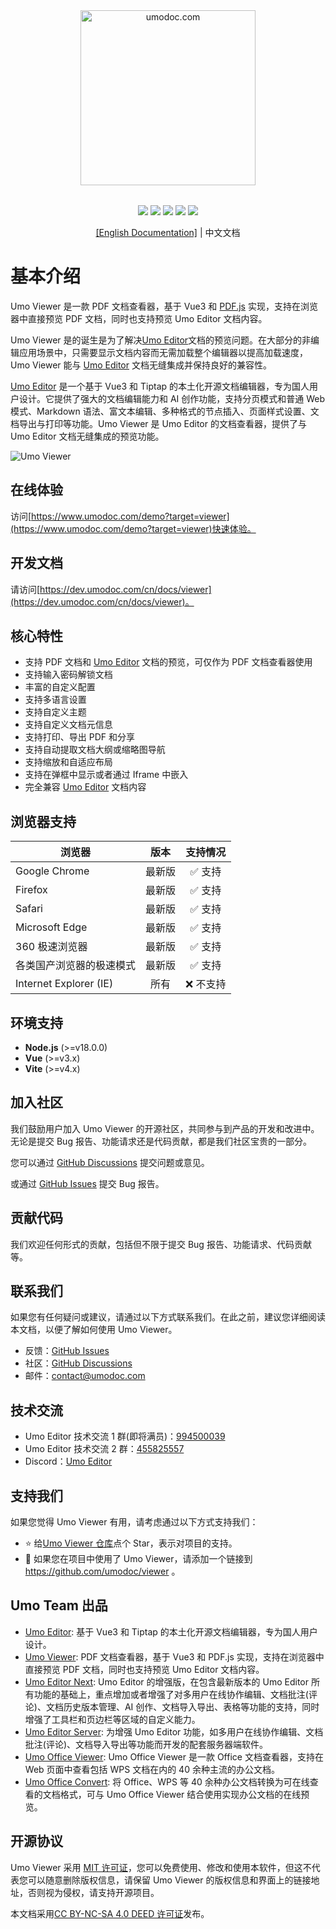 <p style="text-align: center; margin: 2rem 0;">
<a href="https://www.umodoc.com" target="_blank"><img src="https://unpkg.com/@umoteam/editor-external@latest/static/logo.svg" alt="umodoc.com" width="280" /></a>
</p>

<p style="text-align: center;">
<a href="https://github.com/umodoc/viewer/blob/main/LICENSE" target="_blank"><img src="https://img.shields.io/npm/l/@umoteam/viewer" /></a>
<a href="https://www.npmjs.com/package/@umoteam/viewer" target="_blank"><img src="https://img.shields.io/npm/v/@umoteam/viewer" /></a>
<a href="https://www.npmjs.com/package/@umoteam/viewer" target="_blank"><img src="https://img.shields.io/npm/d18m/@umoteam/viewer" /></a>
<a href="https://www.npmjs.com/package/@umoteam/viewer" target="_blank"><img src="https://img.shields.io/npm/unpacked-size/%40umoteam%2Fviewer" /></a>
<a href="https://github.com/umodoc/viewer/commits" target="_blank"><img src="https://img.shields.io/github/commit-activity/m/umodoc/viewer" /></a>
</p>
<p style="text-align: center;"><a href="https://dev.umodoc.com/en/docs/viewer">[English Documentation]</a> | 中文文档</p>

# 基本介绍

Umo Viewer 是一款 PDF 文档查看器，基于 Vue3 和 [PDF.js](https://github.com/mozilla/pdf.js) 实现，支持在浏览器中直接预览 PDF 文档，同时也支持预览 Umo Editor 文档内容。

Umo Viewer 是的诞生是为了解决[Umo Editor](https://github.com/umodoc/editor)文档的预览问题。在大部分的非编辑应用场景中，只需要显示文档内容而无需加载整个编辑器以提高加载速度，Umo Viewer 能与 [Umo Editor](https://github.com/umodoc/editor) 文档无缝集成并保持良好的兼容性。

[Umo Editor](https://github.com/umodoc/editor) 是一个基于 Vue3 和 Tiptap 的本土化开源文档编辑器，专为国人用户设计。它提供了强大的文档编辑能力和 AI 创作功能，支持分页模式和普通 Web 模式、Markdown 语法、富文本编辑、多种格式的节点插入、页面样式设置、文档导出与打印等功能。Umo Viewer 是 Umo Editor 的文档查看器，提供了与 Umo Editor 文档无缝集成的预览功能。

![Umo Viewer](https://s2.umodoc.com/images/umo-viewer-cn@2x.png)

## 在线体验

访问[https://www.umodoc.com/demo?target=viewer](https://www.umodoc.com/demo?target=viewer)快速体验。

## 开发文档

请访问[https://dev.umodoc.com/cn/docs/viewer](https://dev.umodoc.com/cn/docs/viewer)。

## 核心特性

- 支持 PDF 文档和 [Umo Editor](https://github.com/umodoc/editor) 文档的预览，可仅作为 PDF 文档查看器使用
- 支持输入密码解锁文档
- 丰富的自定义配置
- 支持多语言设置
- 支持自定义主题
- 支持自定义文档元信息
- 支持打印、导出 PDF 和分享
- 支持自动提取文档大纲或缩略图导航
- 支持缩放和自适应布局
- 支持在弹框中显示或者通过 Iframe 中嵌入
- 完全兼容 [Umo Editor](https://github.com/umodoc/editor) 文档内容

## 浏览器支持

| 浏览器                   |  版本  | 支持情况  |
| ------------------------ | :----: | :-------: |
| Google Chrome            | 最新版 |  ✅ 支持  |
| Firefox                  | 最新版 |  ✅ 支持  |
| Safari                   | 最新版 |  ✅ 支持  |
| Microsoft Edge           | 最新版 |  ✅ 支持  |
| 360 极速浏览器           | 最新版 |  ✅ 支持  |
| 各类国产浏览器的极速模式 | 最新版 |  ✅ 支持  |
| Internet Explorer (IE)   |  所有  | ❌ 不支持 |

## 环境支持

- **Node.js** (>=v18.0.0)
- **Vue** (>=v3.x)
- **Vite** (>=v4.x)

## 加入社区

我们鼓励用户加入 Umo Viewer 的开源社区，共同参与到产品的开发和改进中。无论是提交 Bug 报告、功能请求还是代码贡献，都是我们社区宝贵的一部分。

您可以通过 [GitHub Discussions](https://github.com/umodoc/viewer/discussions) 提交问题或意见。

或通过 [GitHub Issues](https://github.com/umodoc/viewer/issues) 提交 Bug 报告。

## 贡献代码

我们欢迎任何形式的贡献，包括但不限于提交 Bug 报告、功能请求、代码贡献等。

## 联系我们

如果您有任何疑问或建议，请通过以下方式联系我们。在此之前，建议您详细阅读本文档，以便了解如何使用 Umo Viewer。

- 反馈：[GitHub Issues](https://github.com/umodoc/viewer/issues)
- 社区：[GitHub Discussions](https://github.com/umodoc/viewer/discussions)
- 邮件：[contact@umodoc.com](mailto:contact@umodoc.com)

## 技术交流

- Umo Editor 技术交流 1 群(即将满员)：[994500039](https://qm.qq.com/q/gFsQShETqE)
- Umo Editor 技术交流 2 群：[455825557](https://qm.qq.com/q/rzgt2bUcAE)
- Discord：[Umo Editor](https://discord.gg/yBwBmm8e)

## 支持我们

如果您觉得 Umo Viewer 有用，请考虑通过以下方式支持我们：

- ⭐ 给[Umo Viewer 仓库](https://github.com/umodoc/viewer)点个 Star，表示对项目的支持。
- 🔗 如果您在项目中使用了 Umo Viewer，请添加一个链接到 https://github.com/umodoc/viewer 。

## Umo Team 出品

- [Umo Editor](https://dev.umodoc.com/cn/docs/editor): 基于 Vue3 和 Tiptap 的本土化开源文档编辑器，专为国人用户设计。
- [Umo Viewer](https://dev.umodoc.com/cn/docs/viewer): PDF 文档查看器，基于 Vue3 和 PDF.js 实现，支持在浏览器中直接预览 PDF 文档，同时也支持预览 Umo Editor 文档内容。
- [Umo Editor Next](https://dev.umodoc.com/cn/docs/next): Umo Editor 的增强版，在包含最新版本的 Umo Editor 所有功能的基础上，重点增加或者增强了对多用户在线协作编辑、文档批注(评论)、文档历史版本管理、AI 创作、文档导入导出、表格等功能的支持，同时增强了工具栏和页边栏等区域的自定义能力。
- [Umo Editor Server](https://dev.umodoc.com/cn/docs/server): 为增强 Umo Editor 功能，如多用户在线协作编辑、文档批注(评论)、文档导入导出等功能而开发的配套服务器端软件。
- [Umo Office Viewer](https://dev.umodoc.com/cn/docs/office-viewer): Umo Office Viewer 是一款 Office 文档查看器，支持在 Web 页面中查看包括 WPS 文档在内的 40 余种主流的办公文档。
- [Umo Office Convert](https://dev.umodoc.com/cn/docs/office-convert): 将 Office、WPS 等 40 余种办公文档转换为可在线查看的文档格式，可与 Umo Office Viewer 结合使用实现办公文档的在线预览。

## 开源协议

Umo Viewer 采用 [MIT 许可证](https://github.com/umodoc/viewer/raw/main/LICENSE)，您可以免费使用、修改和使用本软件，但这不代表您可以随意删除版权信息，请保留 Umo Viewer 的版权信息和界面上的链接地址，否则视为侵权，请支持开源项目。

本文档采用[CC BY-NC-SA 4.0 DEED 许可证](https://creativecommons.org/licenses/by-nc-sa/4.0/deed.zh-hans)发布。

